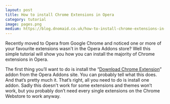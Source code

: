 ```yaml
---
layout: post
title: How to install Chrome Extensions in Opera
category: tutorial
image: pages.png
medium: https://blog.dnomaid.co.uk/how-to-install-chrome-extensions-in-opera-86498a86aa69
---
```


Recently moved to Opera from Google Chrome and noticed one or more of your favourite extensions wasn't in the Opera Addons store? Well this simple tutorial will show you how you can install the majority of Chrome extensions in Opera.


The first thing you’ll want to do is install the “[Download Chrome Extension](https://addons.opera.com/en-gb/extensions/details/download-chrome-extension-9/?display=en)” addon from the Opera Addons site. You can probably tell what this does.
And that’s pretty much it. That’s right, all you need to do is install one addon.
Sadly this doesn't work for some extensions and themes won’t work, but you probably don’t need every single extensions on the Chrome Webstore to work anyway.
